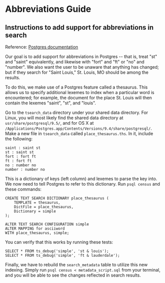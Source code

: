 # Abbreviations Guide
## Instructions to add support for abbreviations in search
Reference: [Postgres documentation](https://www.postgresql.org/docs/current/static/textsearch-dictionaries.html)

Our goal is to add support for abbreviations in Postgres -- that is, treat "st" and "saint" equivalently, and likewise with "fort" and "ft" or "no" and "number". We also want the user to be unaware that anything has changed; but if they search for "Saint Louis," St. Louis, MO should be among the results.

To do this, we make use of a Postgres feature called a thesaurus. This allows us to specify additional lexemes to index when a particular word is encountered; for example, the document for the place St. Louis will then contain the lexemes "saint", "st", and "louis".

Go to the `tsearch_data` directory under your shared data directory. For Linux, you will most likely find the shared data directory at `usr/share/postgresql/9.5/`, and for OS X at `/Applications/Postgres.app/Contents/Versions/9.4/share/postgresql/`. Make a new file in `tsearch_data` called `place_thesaurus.ths`. In it, include the following:

    saint : saint st
    st : saint st
    fort : fort ft 
    ft : fort ft
    no : number no
    number : number no
    
This is a dictionary of keys (left column) and lexemes to parse the key into. We now need to tell Postgres to refer to this dictionary. Run `psql census` and these commands:

	CREATE TEXT SEARCH DICTIONARY place_thesaurus (
        TEMPLATE = thesaurus, 
        DictFile = place_thesaurus,
        Dictionary = simple
    );
    
    ALTER TEXT SEARCH CONFIGURATION simple 
    ALTER MAPPING for asciiword 
    WITH place_thesaurus, simple;

You can verify that this works by running these tests:

    SELECT * FROM ts_debug('simple', 'st & louis');
    SELECT * FROM ts_debug('simple', 'ft & lauderdale');
    
Finally, we have to rebuild the `search_metadata` table to utilize this new indexing. Simply run `psql census < metadata_script.sql` from your terminal, and you will be able to see the changes reflected in search results.